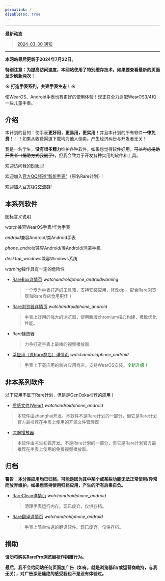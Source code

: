 ```yaml
---
permalink: /
disableToc: true
---
```


---

**最新动态**

> [2024-03-30 通知](/notice/1.html)

---

**本网站最后更新于2024年7月22日。**

**特别注意：为提高访问速度，本网站使用了特别缓存技术，如果要查看最新的页面至少刷新两次！**

**☀️ 打造手表系列，共建手表生态！☀️**

使WearOS、Android手表也有更好的使用体验！现正在全力适配WearOS3/4和一些儿童手表。

## 介绍

本计划的目的：使手表**更好用，更易用，更实用**！并且本计划的所有软件**一律免费**！！！如果从收费渠道下载均为他人倒卖，产生经济纠纷与开发者无关！

我是一名学生，**没有很多精力**维护各种软件，如果您觉得软件好用，~~可以考虑捐助开发者（捐助方式我删了）~~，但我会致力于开发各种实用的软件和工具。

欢迎访问我的[Bilibili](/lianxi)!

欢迎加入[官方QQ频道"智能手表"](/lianxi)（原名Rare计划）!

欢迎加入[官方QQ交流群](/lianxi)!


## 本系列软件
图标含义说明

<i class="mdui-icon material-icons">watch</i>兼容WearOS手表/华为手表

<i class="mdui-icon material-icons">android</i>兼容Android/类Android手表

<i class="mdui-icon material-icons">phone_android</i>兼容Android/类Android/鸿蒙手机

<i class="mdui-icon material-icons">desktop_windows</i>兼容Windows系统

<i class="mdui-icon material-icons">warning</i>操作具有一定的危险性


* [RareBox详情页](/rarebox) <i class="mdui-icon material-icons">watch</i><i class="mdui-icon material-icons">android</i><i class="mdui-icon material-icons">phone_android</i><i class="mdui-icon material-icons">warning</i>
  > 一个专为手表打造的工具箱，支持安装应用、修改dpi。配合Rare浏览器和Rare商店食用更佳！

* [Rare浏览器详情页](https://rare.genouka.rr.nu/rarebrowser) <i class="mdui-icon material-icons">watch</i><i class="mdui-icon material-icons">android</i><i class="mdui-icon material-icons">phone_android</i>
  > 手表上好用的强大的浏览器，使用新版chromium核心构建，极致优化性能。

* ~~Rare播放器~~
  > 力争打造手表上最棒的视频播放器

* [莘应用（原Rare商店）详情页](https://edsc.edsq.top/) <i class="mdui-icon material-icons">watch</i><i class="mdui-icon material-icons">android</i><i class="mdui-icon material-icons">phone_android</i>
  > 手表上下载应用的新兴应用商店，支持WearOS安装。<span style="color:green">全新升级！</span>

## 非本系列软件

以下应用不属于Rare计划，但是是GenOuka推荐的应用！

* [质感文件(Wear)](http://mobvoi-search-public.mobvoi.com/mobvoi-apk/awch/wear.android.files_31_wear_x86_64,x86,armeabi-v7a,arm64-v8a_16b29cf1636d8680ae956af1da05346a.apk) <i class="mdui-icon material-icons">watch</i><i class="mdui-icon material-icons">android</i><i class="mdui-icon material-icons">phone_android</i>
 > 本软件由zhanghai开发。本软件不是Rare计划的一部分，但它是Rare计划官方最推荐在手表上使用的开源文件管理器

* [凉腕播放器](http://aliangmaker.top/com.media/aliang-media.apk)
 > 本软件由凉生初霜开发。不是Rare计划的一部分，但它是Rare计划官方最推荐在手表上使用的免费视频播放器。

## 归档

**警告：本分类应用均已归档，可能是因为其中某个或某些功能无法正常使用/异常而放弃维护。如果您坚持使用归档应用，产生的所有后果自负。**

* [RareClean详情页](https://rare.genouka.rr.nu/rareclean/) <i class="mdui-icon material-icons">watch</i><i class="mdui-icon material-icons">android</i><i class="mdui-icon material-icons">phone_android</i>
  > 清理手表运行内存。现已废弃，仅供存档。

* [Rare翻译详情页](https://rare.genouka.rr.nu/rarefanyi/) <i class="mdui-icon material-icons">watch</i><i class="mdui-icon material-icons">android</i><i class="mdui-icon material-icons">phone_android</i>
  > 手表上简单快速的翻译软件。现已废弃，仅供存档。

## 捐助
**请勿将购买RarePro浏览器视作捐赠行为。**

**最后，我不会给网站任何页面加广告（如有，就是浏览器和/或运营商劫持，与我无关），对广告深恶痛绝的感受我也不是没有体验过。**